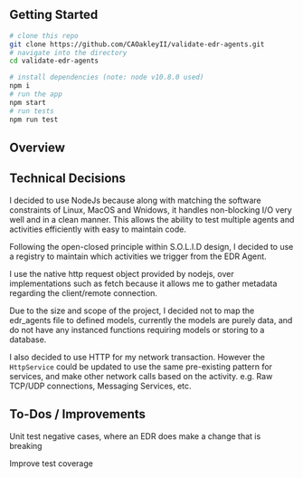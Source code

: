 ## Getting Started

```bash
# clone this repo
git clone https://github.com/CAOakleyII/validate-edr-agents.git
# navigate into the directory
cd validate-edr-agents

# install dependencies (note: node v10.8.0 used)
npm i
# run the app
npm start
# run tests
npm run test
```

## Overview


## Technical Decisions

I decided to use NodeJs because along with matching the software constraints of Linux, MacOS and Wnidows, it handles non-blocking I/O very well and in a clean manner. This allows the ability to test multiple agents and activities efficiently with easy to maintain code.

Following the open-closed principle within S.O.L.I.D design, I decided to use a registry to maintain which activities we trigger from the EDR Agent.

I use the native http request object provided by nodejs, over implementations such as fetch because it allows me to gather metadata regarding the client/remote connection.

Due to the size and scope of the project, I decided not to map the edr_agents file to defined models, currently the models are purely data, and do not have any instanced functions requiring models or storing to a database. 

I also decided to use HTTP for my network transaction. However the `HttpService` could be updated to use the same pre-existing pattern for services, and make other network calls based on the activity. e.g. Raw TCP/UDP connections, Messaging Services, etc.


## To-Dos / Improvements

Unit test negative cases, where an EDR does make a change that is breaking 

Improve test coverage 